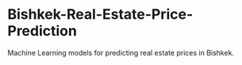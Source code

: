 # Bishkek-Real-Estate-Price-Prediction
Machine Learning models for predicting real estate prices in Bishkek.
